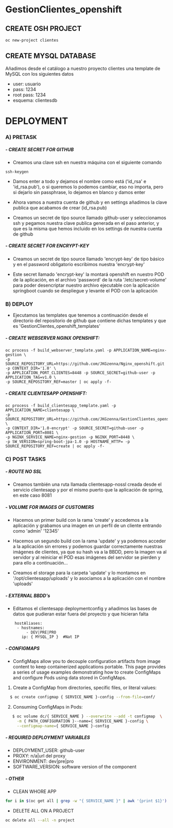 # GestionClientes_openshift

## CREATE OSH PROJECT

```
oc new-project clientes
```

## CREATE MYSQL DATABASE

Añadimos desde el catálogo a nuestro proyecto clientes una template de MySQL con los siguientes datos

- user: usuario
- pass: 1234
- root pass: 1234
- esquema: clientesdb

# DEPLOYMENT

### A) PRETASK

##### - CREATE SECRET FOR GITHUB

- Creamos una clave ssh en nuestra máquina con el siguiente comando

```
ssh-keygen 
```
- Damos enter a todo y dejamos el nombre como está ('id_rsa' e 'id_rsa.pub'), o si queremos lo podemos cambiar, eso no importa, pero si dejarlo sin passphrase, lo dejamos en blanco y damos enter

- Ahora vamos a nuestra cuenta de github y en settings añadimos la clave publica que acabamos de crear (id_rsa.pub)

- Creamos un secret de tipo source llamado github-user y seleccionamos ssh y pegamos nuestra clave publica generada en el paso anterior, y que es la misma que hemos incluido en los settings de nuestra cuenta de github

##### - CREATE SECRET FOR ENCRYPT-KEY

- Creamos un secret de tipo source llamado 'encrypt-key' de tipo básico y en el password obligatorio escribimos nuestra 'encrypt-key'

- Este secret llamado 'encrypt-key' la montará openshift en nuestro POD de la aplicación, en el archivo 'password' de la ruta 
'/etc/secret-volume' para poder desencriptar nuestro archivo ejecutable con la aplicación springboot cuando se despliegue y 
levante el POD con la aplicación

### B) DEPLOY

- Ejecutamos las templates que tenemos a continuación desde el directorio del repositorio de github que contiene 
dichas templates y que es 'GestionClientes_openshift_templates'

##### - CREATE WEBSERVER NGINX OPENSHIFT:

```
oc process -f build_webserver_template.yaml -p APPLICATION_NAME=nginx-gestion \
-p SOURCE_REPOSITORY_URL=https://github.com/JKGzenna/Nginx_openshift.git -p CONTEXT_DIR='1.0' \
-p APPLICATION_PORT_CLIENTES=8448 -p SOURCE_SECRET=github-user -p APPLICATION_TAG=v1.0 \
-p SOURCE_REPOSITORY_REF=master | oc apply -f-
```

##### - CREATE CLIENTESAPP OPENSHIFT:

```
oc process -f build_clientesapp_template.yaml -p APPLICATION_NAME=clientesapp \
-p SOURCE_REPOSITORY_URL=https://github.com/JKGzenna/GestionClientes_openshift.git \
-p CONTEXT_DIR='1.0-encrypt' -p SOURCE_SECRET=github-user -p APPLICATION_PORT=8081 \
-p NGINX_SERVICE_NAME=nginx-gestion -p NGINX_PORT=8448 \
-p SW_VERSION=spring-boot-jpa-1.0 -p HOSTNAME_HTTP= -p SOURCE_REPOSITORY_REF=create | oc apply -f-
```

### C) POST TASKS 

##### - ROUTE NO SSL

- Creamos también una ruta llamada clientesapp-nossl creada desde el servicio clientesapp y por el mismo puerto
que la aplicación de spring, en este caso 8081

##### - VOLUME FOR IMAGES OF CUSTOMERS

- Hacemos un primer build con la rama 'create' y accedemos a la aplicación y grabamos una imagen
en un perfil de un cliente entrando como 'admin' '12345'

- Hacemos un segundo build con la rama 'update' y ya podemos acceder a la aplicación sin errores y podemos guardar
correctamente nuestras imágenes de clientes, ya que su hash va a la BBDD, pero la imagen va al servidor y al reiniciar el POD
esas imágenes del servidor se pierden y para ello a continuación...

- Creamos el storage para la carpeta 'update' y lo montamos en 
'/opt/clientesapp/uploads' y lo asociamos a la aplicación con el nombre 'uploads'

##### - EXTERNAL BBDD's

- Editamos el clientesapp deploymentconfig y añadimos las bases de datos que pudieran estar fuera del proyecto y que hicieran falta
```
    hostAliases:
     - hostnames:
         - DEV|PRE|PRO
       ip: { MYSQL_IP }  #Nat IP 
```
##### - CONFIGMAPS
  
  - ConfigMaps allow you to decouple configuration artifacts from image content to keep containerized applications portable.
  This page provides a series of usage examples demonstrating how to create ConfigMaps and configure Pods using data stored in ConfigMaps.
 
  1) Create a ConfigMap from directories, specific files, or literal values:
  
   ```sh
     $ oc create configmap { SERVICE_NAME }-config --from-file=conf/
  ```
  
  2) Consuming ConfigMaps in Pods:
  
  ```sh
     $ oc volume dc/{ SERVICE_NAME } --overwrite --add -t configmap  \
       -m { PATH_CONFIGURATION }--name={ SERVICE_NAME }-config \
       --configmap-name={ SERVICE_NAME }-config 
  ```
  
##### - REQUIRED DEPLOYMENT VARIABLES 
+ DEPLOYMENT_USER:  github-user
+ PROXY: 	        n/a|url del proxy 
+ ENVIRONMENT:	    dev|pre|pro
+ SOFTWARE_VERSION: software version of the component 

##### - OTHER

- CLEAN WHORE APP

```sh 
for i in $(oc get all | grep -w "{ SERVICE_NAME }" | awk '{print $1}') ; do oc delete $i; done
```

- DELETE ALL ON A PROJECT

```sh 
oc delete all --all -n project
```